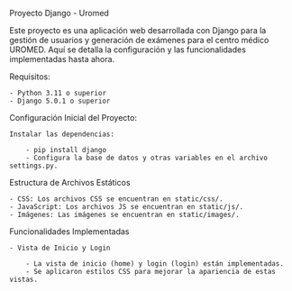 Proyecto Django - Uromed

Este proyecto es una aplicación web desarrollada con Django para la gestión de usuarios y generación de exámenes para el centro médico UROMED. Aquí se detalla la configuración y las funcionalidades implementadas hasta ahora.

Requisitos:

    - Python 3.11 o superior
    - Django 5.0.1 o superior

Configuración Inicial del Proyecto:

    Instalar las dependencias:

        - pip install django
        - Configura la base de datos y otras variables en el archivo settings.py.

Estructura de Archivos Estáticos

    - CSS: Los archivos CSS se encuentran en static/css/.
    - JavaScript: Los archivos JS se encuentran en static/js/.
    - Imágenes: Las imágenes se encuentran en static/images/.

Funcionalidades Implementadas

    - Vista de Inicio y Login

        - La vista de inicio (home) y login (login) están implementadas.
        - Se aplicaron estilos CSS para mejorar la apariencia de estas vistas.
